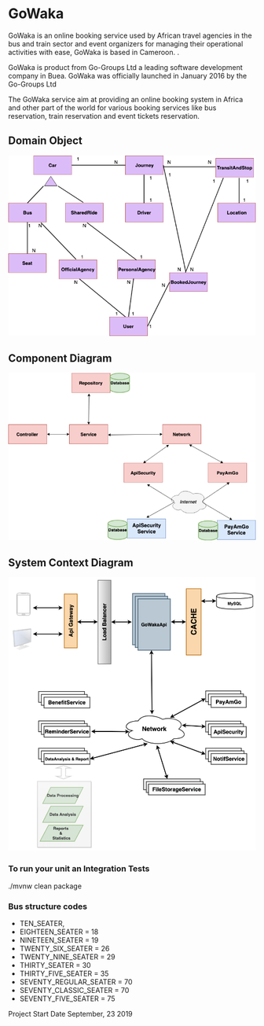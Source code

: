 # GoWaka

GoWaka is an online booking service used by African travel agencies in the bus and train sector and event organizers for managing their operational activities with ease, GoWaka is based in Cameroon. .

GoWaka is product from Go-Groups Ltd a leading software development company in Buea. GoWaka was officially launched in January 2016 by the Go-Groups Ltd

The GoWaka service aim at providing an online booking system in Africa and other part of the world for various booking services like bus reservation, train reservation and event tickets reservation.

## Domain Object
![GoWaka Domain Object](./docs/GoWaka-Domain.png)


## Component Diagram

![GoWaka Component Diagram](./docs/GoWaka-Component-Diagram.png)

## System Context Diagram

![GoWaka System Context Diagram](./docs/gowaka-high-level.png)

### To run your unit an Integration Tests
./mvnw clean package


### Bus structure codes

* TEN_SEATER,
* EIGHTEEN_SEATER = 18
* NINETEEN_SEATER = 19
* TWENTY_SIX_SEATER = 26
* TWENTY_NINE_SEATER = 29
* THIRTY_SEATER = 30
* THIRTY_FIVE_SEATER = 35
* SEVENTY_REGULAR_SEATER = 70
* SEVENTY_CLASSIC_SEATER = 70
* SEVENTY_FIVE_SEATER = 75

Project Start Date September, 23 2019
